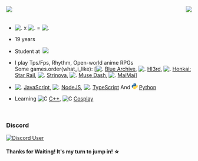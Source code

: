 #
<img src="https://i.imgur.com/tHNeVcW.png" width="auto"/>
<!-- <img src="https://i.imgur.com/hEwqxJC.png" width="200" align="right"/> -->
<img src="https://i.imgur.com/wj2Sgqd.jpeg" align="right" width="auto">
<br/>
<br/>


- <img src="https://i.imgur.com/0uMmOtD.png" alt='.' width=16/> x <img src="https://i.imgur.com/2veJXnM.png" alt='.' width=16/> = <img src="https://i.imgur.com/gpJfOGE.jpeg" alt='.' width=32/>


- 19 years

- Student at <img src="https://i.imgur.com/oePcK6e.jpeg" width='20'/>

- I play Tps/Fps, Rhythm, Open-world anime RPGs <br/> Some games.order(what_i_like):
[<img src="https://i.imgur.com/z12oSjN.jpeg" alt="." width="16" height="16"/> [Blue Archive](https://buearchive.nexon.com/home), <img src="https://i.imgur.com/QK1E4kB.png" alt="." width="16" height="16"/> [HI3rd](https://honkaiimpact3.hoyoverse.com/asia/vi-vn/home), <img src="https://i.imgur.com/qbjSWml.png" alt="." width="16" height="16"/> [Honkai: Star Rail](https://hsr.hoyoverse.com/vi-vn/home), <img src="https://pbs.twimg.com/profile_images/1836977257577115648/BS3_pwdX_400x400.png" alt="." width="16" height="16"/> [Strinova](https://www.strinova.com/), <img src="https://i.imgur.com/E7EUUH3.png" alt="." width="16" height="16"/> [Muse Dash](https://store.steampowered.com/app/774171/Muse_Dash/),  <img src="https://static.wikia.nocookie.net/fictionalcrossover/images/1/13/Maimai_Logo.png/revision/latest?cb=20240513051322" alt="." width="auto" height="16"/> [MaiMai](https://maimai.sega.com/)]


- <img src="https://i.imgur.com/Xjb867j.png" alt="." width="16" height="16"/> [JavaScript](https://www.javascript.com/), <img src="https://i.imgur.com/eZxBcrA.png" alt="." width="16" height="16"/> [NodeJS](https://nodejs.org/), <img src="https://www.typescriptlang.org/favicon-32x32.png" alt="." width="16" height="16"/> [TypeScript](https://www.typescriptlang.org/) And <img src="https://raw.githubusercontent.com/brand-icons/brands/66a515d0afc1bdf9cd308a9ae8d85e1bd23a4d97/icons/color/python.svg" alt="." width="16" height="16"/> [Python](https://www.python.org/)


- Learning <img src="https://simpleicons.org/icons/cplusplus.svg" alt="C" width="16" height="16"/> [C++](https://en.cppreference.com/w/cpp/language), <img src="https://simpleicons.org/icons/c.svg" alt="C" width="16" height="16"/> [C](https://en.cppreference.com/w/c/language)[osplay](https://www.instagram.com/nb.venti/)



<!-- 
    Learning how to either c , c++ , c~~osplay~~
-->
<br/>




<!-- repos
    <a href>
        star rail sim
    </a>
    <a href>
        fantasy vlr
    </a>
 -->



### Discord

<a href="https://discord.com/users/292454017110507520">
    <img src="https://lanyard.cnrad.dev/api/292454017110507520?showDisplayName=true&bg=E075CD&animated=true&idleMessage=You're%20not%20a%20witch,%20You're%20my%20student" alt="Discord User" style="max-width:100%; height:auto;">
</a>


#### Thanks for Waiting! It's my turn to jump in! ☆
